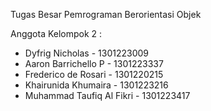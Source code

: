 Tugas Besar Pemrograman Berorientasi Objek

Anggota Kelompok 2 :
- Dyfrig Nicholas - 1301223009 
- Aaron Barrichello P - 1301223337 
- Frederico de Rosari - 1301220215 
- Khairunida Khumaira - 1301223216 
- Muhammad Taufiq Al Fikri - 1301223417 
